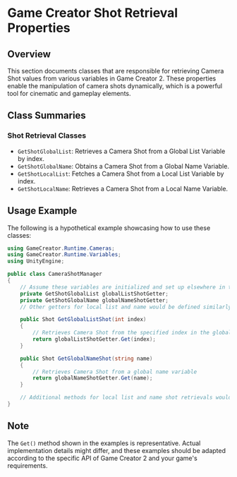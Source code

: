 
# Game Creator Shot Retrieval Properties

## Overview
This section documents classes that are responsible for retrieving Camera Shot values from various variables in Game Creator 2. These properties enable the manipulation of camera shots dynamically, which is a powerful tool for cinematic and gameplay elements.

## Class Summaries

### Shot Retrieval Classes
- `GetShotGlobalList`: Retrieves a Camera Shot from a Global List Variable by index.
- `GetShotGlobalName`: Obtains a Camera Shot from a Global Name Variable.
- `GetShotLocalList`: Fetches a Camera Shot from a Local List Variable by index.
- `GetShotLocalName`: Retrieves a Camera Shot from a Local Name Variable.

## Usage Example
The following is a hypothetical example showcasing how to use these classes:

```csharp
using GameCreator.Runtime.Cameras;
using GameCreator.Runtime.Variables;
using UnityEngine;

public class CameraShotManager
{
    // Assume these variables are initialized and set up elsewhere in the game code
    private GetShotGlobalList globalListShotGetter;
    private GetShotGlobalName globalNameShotGetter;
    // Other getters for local list and name would be defined similarly

    public Shot GetGlobalListShot(int index)
    {
        // Retrieves Camera Shot from the specified index in the global list
        return globalListShotGetter.Get(index);
    }

    public Shot GetGlobalNameShot(string name)
    {
        // Retrieves Camera Shot from a global name variable
        return globalNameShotGetter.Get(name);
    }

    // Additional methods for local list and name shot retrievals would follow a similar pattern
}
```

## Note
The `Get()` method shown in the examples is representative. Actual implementation details might differ, and these examples should be adapted according to the specific API of Game Creator 2 and your game's requirements.
